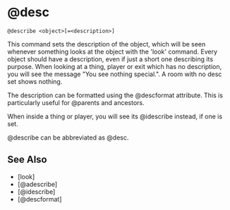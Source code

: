 # @desc
`@describe <object>[=<description>]`

This command sets the description of the object, which will be seen whenever something looks at the object with the 'look' command. Every object should have a description, even if just a short one describing its purpose. When looking at a thing, player or exit which has no description, you will see the message "You see nothing special.". A room with no desc set shows nothing.

The description can be formatted using the @descformat attribute. This is particularly useful for @parents and ancestors.

When inside a thing or player, you will see its @idescribe instead, if one is set.

@describe can be abbreviated as @desc.


## See Also
- [look]
- [@adescribe]
- [@idescribe]
- [@descformat]

